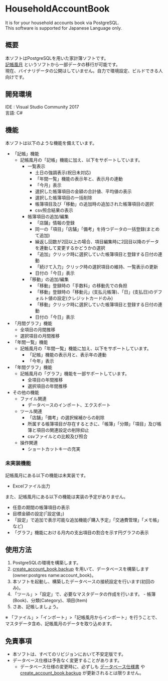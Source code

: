 # HouseholdAccountBook
It is for your household accounts book via PostgreSQL.  
This software is supported for Japanese Language only.

## 概要
本ソフトはPostgreSQLを用いた家計簿ソフトです。  
[記帳風月](http://hp.vector.co.jp/authors/VA024866/s_kicho.html) というソフトから一部データの移行が可能です。  
現在、バイナリデータの公開はしていません。自力で環境設定、ビルドできる人向けです。

## 開発環境
IDE : Visual Studio Community 2017  
言語: C#

## 機能
本ソフトは以下のような機能を備えています。 
* 「記帳」機能
	* 記帳風月の「記帳」機能に加え、以下をサポートしています。
		* 一覧表示
			* 土日の強調表示(祝日未対応)
			* 「年間一覧」機能の表示年と、表示月の連動
			* 「今月」表示
			* 選択した帳簿項目の金額の合計値、平均値の表示
			* 選択した帳簿項目の一括削除
			* 帳簿項目及び「移動」の追加時の追加された帳簿項目の選択
			* csv照合結果の表示
		* 帳簿項目の追加/編集
			* 「店舗」情報の登録
			* 同一の「項目」「店舗」「備考」を持つデータの一括登録(まとめて追加)
			* 繰返し回数が2回以上の場合、項目編集時に2回目以降のデータを連動して変更するかどうかの選択
			* 「追加」クリック時に選択していた帳簿項目と登録する日付の連動
			* 「続けて入力」クリック時の選択項目の維持、一覧表示の更新
			* 日付の「今日」表示
		* 「移動」の追加/編集
			* 「移動」登録時の「手数料」の移動先での負担
			* 「移動」登録時の「移動元」(支払元帳簿)、「日」(支払日)のデフォルト値の設定(クレジットカードのみ)
			* 「移動」クリック時に選択していた帳簿項目と登録する日付の連動
			* 日付の「今日」表示
* 「月間グラフ」機能
	* 全項目の月間推移
	* 選択項目の月間推移
* 「年間一覧」機能
	* 記帳風月の「年間一覧」機能に加え、以下をサポートしています。
		* 「記帳」機能の表示月と、表示年の連動
		* 「今年」表示
* 「年間グラフ」機能
	* 記帳風月の「グラフ」機能を一部サポートしています。
		* 全項目の年間推移
		* 選択項目の年間推移
* その他の機能
	* ファイル関連
		* データベースのインポート、エクスポート
	* ツール関連
		* 「店舗」「備考」の選択候補からの削除
		* 所属する帳簿項目が存在するときに、「帳簿」「分類」「項目」及び帳簿と項目の関連設定の削除抑止
		* csvファイルとの比較及び照合
	* 操作関連
		* ショートカットキーの充実

### 未実装機能
記帳風月にある以下の機能は未実装です。
* Excelファイル出力

また、記帳風月にある以下の機能は実装の予定がありません。
* 任意の期間の帳簿項目の表示
* 目標金額の設定(「設定値」)
* 「設定」で追加で表示可能な追加機能(「購入予定」「交通費管理」「メモ帳」など)
* 「グラフ」機能における月内の支出項目の割合を示す円グラフの表示
 
## 使用方法
1. PostgreSQLの環境を構築します。
1. [create_account_book.backup](https://github.com/vtr00/HouseholdAccountBook/blob/master/create_account_book.backup) を用いて、データベースを構築します(owner:postgres name:account_book)。
1. 本ソフトを起動し、構築したデータベースの接続設定を行います(初回のみ)。
1. 「ツール」>「設定」で、必要なマスタデータの作成を行います。 - 帳簿(Book)、分類(Category)、項目(Item)
1. さあ、記帳しましょう。

※ 「ファイル」>「インポート」>「記帳風月からインポート」を行うことで、マスタデータ含め、記帳風月のデータを取り込めます。

## 免責事項
* 本ソフトは、すべてのリビジョンにおいて不安定版です。
* データベース仕様は予告なく変更することがあります。
	* データベース仕様の変更時に、必ずしも [データベース仕様書](https://github.com/vtr00/HouseholdAccountBook/blob/master/DbSpecifications.xlsx) や [create_account_book.backup](https://github.com/vtr00/HouseholdAccountBook/blob/master/create_account_book.backup) が更新されるとは限りません。
